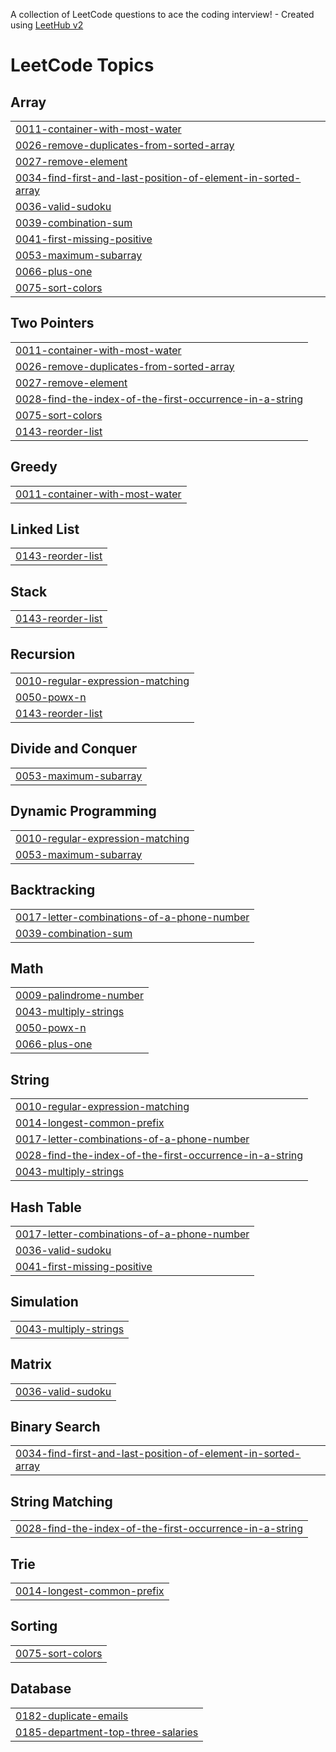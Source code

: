 A collection of LeetCode questions to ace the coding interview! - Created using [LeetHub v2](https://github.com/arunbhardwaj/LeetHub-2.0)
<!---LeetCode Topics Start-->
# LeetCode Topics
## Array
|  |
| ------- |
| [0011-container-with-most-water](https://github.com/ReevaShenoy/LeetCode-Prep/tree/master/0011-container-with-most-water) |
| [0026-remove-duplicates-from-sorted-array](https://github.com/ReevaShenoy/LeetCode-Prep/tree/master/0026-remove-duplicates-from-sorted-array) |
| [0027-remove-element](https://github.com/ReevaShenoy/LeetCode-Prep/tree/master/0027-remove-element) |
| [0034-find-first-and-last-position-of-element-in-sorted-array](https://github.com/ReevaShenoy/LeetCode-Prep/tree/master/0034-find-first-and-last-position-of-element-in-sorted-array) |
| [0036-valid-sudoku](https://github.com/ReevaShenoy/LeetCode-Prep/tree/master/0036-valid-sudoku) |
| [0039-combination-sum](https://github.com/ReevaShenoy/LeetCode-Prep/tree/master/0039-combination-sum) |
| [0041-first-missing-positive](https://github.com/ReevaShenoy/LeetCode-Prep/tree/master/0041-first-missing-positive) |
| [0053-maximum-subarray](https://github.com/ReevaShenoy/LeetCode-Prep/tree/master/0053-maximum-subarray) |
| [0066-plus-one](https://github.com/ReevaShenoy/LeetCode-Prep/tree/master/0066-plus-one) |
| [0075-sort-colors](https://github.com/ReevaShenoy/LeetCode-Prep/tree/master/0075-sort-colors) |
## Two Pointers
|  |
| ------- |
| [0011-container-with-most-water](https://github.com/ReevaShenoy/LeetCode-Prep/tree/master/0011-container-with-most-water) |
| [0026-remove-duplicates-from-sorted-array](https://github.com/ReevaShenoy/LeetCode-Prep/tree/master/0026-remove-duplicates-from-sorted-array) |
| [0027-remove-element](https://github.com/ReevaShenoy/LeetCode-Prep/tree/master/0027-remove-element) |
| [0028-find-the-index-of-the-first-occurrence-in-a-string](https://github.com/ReevaShenoy/LeetCode-Prep/tree/master/0028-find-the-index-of-the-first-occurrence-in-a-string) |
| [0075-sort-colors](https://github.com/ReevaShenoy/LeetCode-Prep/tree/master/0075-sort-colors) |
| [0143-reorder-list](https://github.com/ReevaShenoy/LeetCode-Prep/tree/master/0143-reorder-list) |
## Greedy
|  |
| ------- |
| [0011-container-with-most-water](https://github.com/ReevaShenoy/LeetCode-Prep/tree/master/0011-container-with-most-water) |
## Linked List
|  |
| ------- |
| [0143-reorder-list](https://github.com/ReevaShenoy/LeetCode-Prep/tree/master/0143-reorder-list) |
## Stack
|  |
| ------- |
| [0143-reorder-list](https://github.com/ReevaShenoy/LeetCode-Prep/tree/master/0143-reorder-list) |
## Recursion
|  |
| ------- |
| [0010-regular-expression-matching](https://github.com/ReevaShenoy/LeetCode-Prep/tree/master/0010-regular-expression-matching) |
| [0050-powx-n](https://github.com/ReevaShenoy/LeetCode-Prep/tree/master/0050-powx-n) |
| [0143-reorder-list](https://github.com/ReevaShenoy/LeetCode-Prep/tree/master/0143-reorder-list) |
## Divide and Conquer
|  |
| ------- |
| [0053-maximum-subarray](https://github.com/ReevaShenoy/LeetCode-Prep/tree/master/0053-maximum-subarray) |
## Dynamic Programming
|  |
| ------- |
| [0010-regular-expression-matching](https://github.com/ReevaShenoy/LeetCode-Prep/tree/master/0010-regular-expression-matching) |
| [0053-maximum-subarray](https://github.com/ReevaShenoy/LeetCode-Prep/tree/master/0053-maximum-subarray) |
## Backtracking
|  |
| ------- |
| [0017-letter-combinations-of-a-phone-number](https://github.com/ReevaShenoy/LeetCode-Prep/tree/master/0017-letter-combinations-of-a-phone-number) |
| [0039-combination-sum](https://github.com/ReevaShenoy/LeetCode-Prep/tree/master/0039-combination-sum) |
## Math
|  |
| ------- |
| [0009-palindrome-number](https://github.com/ReevaShenoy/LeetCode-Prep/tree/master/0009-palindrome-number) |
| [0043-multiply-strings](https://github.com/ReevaShenoy/LeetCode-Prep/tree/master/0043-multiply-strings) |
| [0050-powx-n](https://github.com/ReevaShenoy/LeetCode-Prep/tree/master/0050-powx-n) |
| [0066-plus-one](https://github.com/ReevaShenoy/LeetCode-Prep/tree/master/0066-plus-one) |
## String
|  |
| ------- |
| [0010-regular-expression-matching](https://github.com/ReevaShenoy/LeetCode-Prep/tree/master/0010-regular-expression-matching) |
| [0014-longest-common-prefix](https://github.com/ReevaShenoy/LeetCode-Prep/tree/master/0014-longest-common-prefix) |
| [0017-letter-combinations-of-a-phone-number](https://github.com/ReevaShenoy/LeetCode-Prep/tree/master/0017-letter-combinations-of-a-phone-number) |
| [0028-find-the-index-of-the-first-occurrence-in-a-string](https://github.com/ReevaShenoy/LeetCode-Prep/tree/master/0028-find-the-index-of-the-first-occurrence-in-a-string) |
| [0043-multiply-strings](https://github.com/ReevaShenoy/LeetCode-Prep/tree/master/0043-multiply-strings) |
## Hash Table
|  |
| ------- |
| [0017-letter-combinations-of-a-phone-number](https://github.com/ReevaShenoy/LeetCode-Prep/tree/master/0017-letter-combinations-of-a-phone-number) |
| [0036-valid-sudoku](https://github.com/ReevaShenoy/LeetCode-Prep/tree/master/0036-valid-sudoku) |
| [0041-first-missing-positive](https://github.com/ReevaShenoy/LeetCode-Prep/tree/master/0041-first-missing-positive) |
## Simulation
|  |
| ------- |
| [0043-multiply-strings](https://github.com/ReevaShenoy/LeetCode-Prep/tree/master/0043-multiply-strings) |
## Matrix
|  |
| ------- |
| [0036-valid-sudoku](https://github.com/ReevaShenoy/LeetCode-Prep/tree/master/0036-valid-sudoku) |
## Binary Search
|  |
| ------- |
| [0034-find-first-and-last-position-of-element-in-sorted-array](https://github.com/ReevaShenoy/LeetCode-Prep/tree/master/0034-find-first-and-last-position-of-element-in-sorted-array) |
## String Matching
|  |
| ------- |
| [0028-find-the-index-of-the-first-occurrence-in-a-string](https://github.com/ReevaShenoy/LeetCode-Prep/tree/master/0028-find-the-index-of-the-first-occurrence-in-a-string) |
## Trie
|  |
| ------- |
| [0014-longest-common-prefix](https://github.com/ReevaShenoy/LeetCode-Prep/tree/master/0014-longest-common-prefix) |
## Sorting
|  |
| ------- |
| [0075-sort-colors](https://github.com/ReevaShenoy/LeetCode-Prep/tree/master/0075-sort-colors) |
## Database
|  |
| ------- |
| [0182-duplicate-emails](https://github.com/ReevaShenoy/LeetCode-Prep/tree/master/0182-duplicate-emails) |
| [0185-department-top-three-salaries](https://github.com/ReevaShenoy/LeetCode-Prep/tree/master/0185-department-top-three-salaries) |
<!---LeetCode Topics End-->